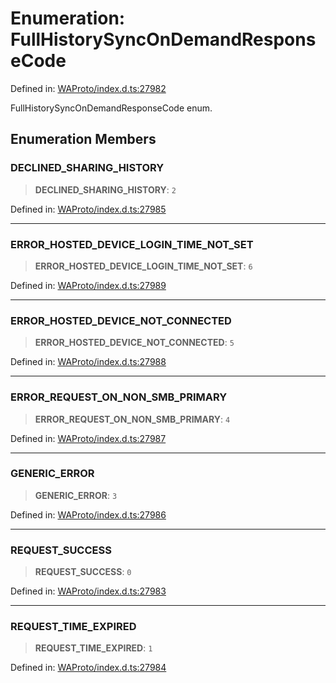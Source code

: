 # Enumeration: FullHistorySyncOnDemandResponseCode

Defined in: [WAProto/index.d.ts:27982](https://github.com/Fokusdotid/Baileys/blob/4aa08196a497251af5be42856601e02d8a85cce8/WAProto/index.d.ts#L27982)

FullHistorySyncOnDemandResponseCode enum.

## Enumeration Members

### DECLINED\_SHARING\_HISTORY

> **DECLINED\_SHARING\_HISTORY**: `2`

Defined in: [WAProto/index.d.ts:27985](https://github.com/Fokusdotid/Baileys/blob/4aa08196a497251af5be42856601e02d8a85cce8/WAProto/index.d.ts#L27985)

***

### ERROR\_HOSTED\_DEVICE\_LOGIN\_TIME\_NOT\_SET

> **ERROR\_HOSTED\_DEVICE\_LOGIN\_TIME\_NOT\_SET**: `6`

Defined in: [WAProto/index.d.ts:27989](https://github.com/Fokusdotid/Baileys/blob/4aa08196a497251af5be42856601e02d8a85cce8/WAProto/index.d.ts#L27989)

***

### ERROR\_HOSTED\_DEVICE\_NOT\_CONNECTED

> **ERROR\_HOSTED\_DEVICE\_NOT\_CONNECTED**: `5`

Defined in: [WAProto/index.d.ts:27988](https://github.com/Fokusdotid/Baileys/blob/4aa08196a497251af5be42856601e02d8a85cce8/WAProto/index.d.ts#L27988)

***

### ERROR\_REQUEST\_ON\_NON\_SMB\_PRIMARY

> **ERROR\_REQUEST\_ON\_NON\_SMB\_PRIMARY**: `4`

Defined in: [WAProto/index.d.ts:27987](https://github.com/Fokusdotid/Baileys/blob/4aa08196a497251af5be42856601e02d8a85cce8/WAProto/index.d.ts#L27987)

***

### GENERIC\_ERROR

> **GENERIC\_ERROR**: `3`

Defined in: [WAProto/index.d.ts:27986](https://github.com/Fokusdotid/Baileys/blob/4aa08196a497251af5be42856601e02d8a85cce8/WAProto/index.d.ts#L27986)

***

### REQUEST\_SUCCESS

> **REQUEST\_SUCCESS**: `0`

Defined in: [WAProto/index.d.ts:27983](https://github.com/Fokusdotid/Baileys/blob/4aa08196a497251af5be42856601e02d8a85cce8/WAProto/index.d.ts#L27983)

***

### REQUEST\_TIME\_EXPIRED

> **REQUEST\_TIME\_EXPIRED**: `1`

Defined in: [WAProto/index.d.ts:27984](https://github.com/Fokusdotid/Baileys/blob/4aa08196a497251af5be42856601e02d8a85cce8/WAProto/index.d.ts#L27984)
